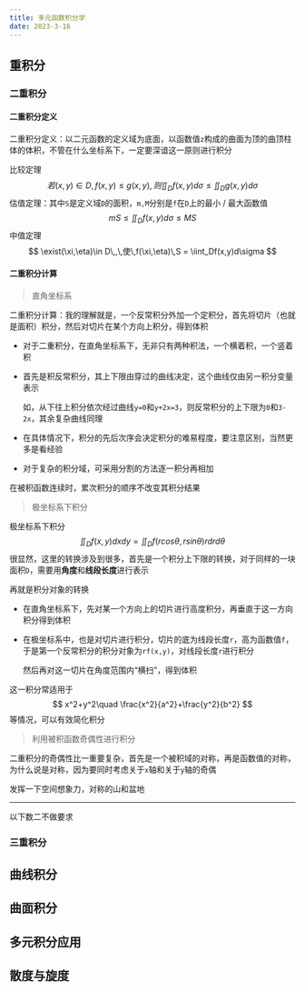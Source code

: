 ```yaml
---
title: 多元函数积分学
date: 2023-3-16
---
```


## 重积分

### 二重积分

#### 二重积分定义

二重积分定义：以二元函数的定义域为底面，以函数值`z`构成的曲面为顶的曲顶柱体的体积，不管在什么坐标系下，一定要深谙这一原则进行积分

比较定理
$$
若(x,y)\in D,\,f(x,y)\leq g(x,y),\,则\iint_Df(x,y)d\sigma\leq \iint_Dg(x,y)d\sigma
$$
估值定理：其中`S`是定义域`D`的面积，`m,M`分别是`f`在`D`上的最小 / 最大函数值
$$
mS\leq \iint_Df(x,y)d\sigma \leq MS
$$
中值定理
$$
\exist(\xi,\eta)\in D\,,\,使\,f(\xi,\eta)\,S = \iint_Df(x,y)d\sigma
$$

#### 二重积分计算

> 直角坐标系

二重积分计算：我的理解就是，一个反常积分外加一个定积分，首先将切片（也就是面积）积分，然后对切片在某个方向上积分，得到体积

- 对于二重积分，在直角坐标系下，无非只有两种积法，一个横着积，一个竖着积

- 首先是积反常积分，其上下限由穿过的曲线决定，这个曲线仅由另一积分变量表示

  如，从下往上积分依次经过曲线`y=0`和`y+2x=3`，则反常积分的上下限为`0`和`3-2x`，其余复杂曲线同理

- 在具体情况下，积分的先后次序会决定积分的难易程度，要注意区别，当然更多是看经验

- 对于复杂的积分域，可采用分割的方法逐一积分再相加

在被积函数连续时，累次积分的顺序不改变其积分结果

> 极坐标系下积分

极坐标系下积分
$$
\iint_Df(x,y)dxdy = \iint_Df(rcos\theta, rsin\theta)rdrd\theta
$$
很显然，这里的转换涉及到很多，首先是一个积分上下限的转换，对于同样的一块面积`D`，需要用**角度**和**线段长度**进行表示

再就是积分对象的转换

- 在直角坐标系下，先对某一个方向上的切片进行高度积分，再垂直于这一方向积分得到体积

- 在极坐标系中，也是对切片进行积分，切片的底为线段长度`r`，高为函数值`f`，于是第一个反常积分的积分对象为`rf(x,y)`，对线段长度`r`进行积分

  然后再对这一切片在角度范围内“横扫”，得到体积

这一积分常适用于
$$
x^2+y^2\quad \frac{x^2}{a^2}+\frac{y^2}{b^2}
$$
等情况，可以有效简化积分

> 利用被积函数奇偶性进行积分

二重积分的奇偶性比一重要复杂，首先是一个被积域的对称，再是函数值的对称，为什么说是对称，因为要同时考虑关于`x`轴和关于`y`轴的奇偶

发挥一下空间想象力，对称的山和盆地

---

以下数二不做要求

### 三重积分

## 曲线积分

## 曲面积分

## 多元积分应用

## 散度与旋度



